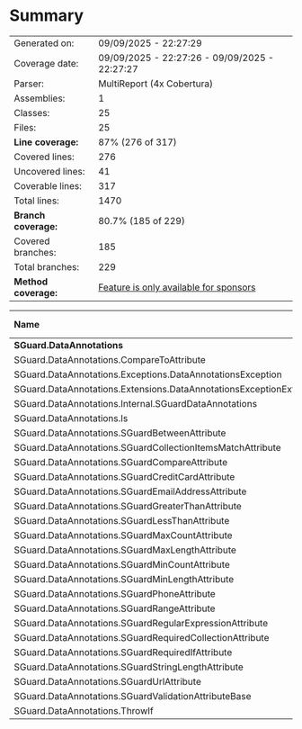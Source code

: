 # Summary
|||
|:---|:---|
| Generated on: | 09/09/2025 - 22:27:29 |
| Coverage date: | 09/09/2025 - 22:27:26 - 09/09/2025 - 22:27:27 |
| Parser: | MultiReport (4x Cobertura) |
| Assemblies: | 1 |
| Classes: | 25 |
| Files: | 25 |
| **Line coverage:** | 87% (276 of 317) |
| Covered lines: | 276 |
| Uncovered lines: | 41 |
| Coverable lines: | 317 |
| Total lines: | 1470 |
| **Branch coverage:** | 80.7% (185 of 229) |
| Covered branches: | 185 |
| Total branches: | 229 |
| **Method coverage:** | [Feature is only available for sponsors](https://reportgenerator.io/pro) |

|**Name**|**Covered**|**Uncovered**|**Coverable**|**Total**|**Line coverage**|**Covered**|**Total**|**Branch coverage**|
|:---|---:|---:|---:|---:|---:|---:|---:|---:|
|**SGuard.DataAnnotations**|**276**|**41**|**317**|**1470**|**87%**|**185**|**229**|**80.7%**|
|SGuard.DataAnnotations.CompareToAttribute|26|13|39|139|66.6%|16|31|51.6%|
|SGuard.DataAnnotations.Exceptions.DataAnnotationsException|14|0|14|62|100%|2|2|100%|
|SGuard.DataAnnotations.Extensions.DataAnnotationsExceptionExtensions|9|1|10|47|90%|9|10|90%|
|SGuard.DataAnnotations.Internal.SGuardDataAnnotations|10|2|12|59|83.3%|6|6|100%|
|SGuard.DataAnnotations.Is|5|5|10|76|50%|0|0||
|SGuard.DataAnnotations.SGuardBetweenAttribute|28|2|30|114|93.3%|28|32|87.5%|
|SGuard.DataAnnotations.SGuardCollectionItemsMatchAttribute|29|4|33|124|87.8%|17|22|77.2%|
|SGuard.DataAnnotations.SGuardCompareAttribute|4|0|4|25|100%|4|4|100%|
|SGuard.DataAnnotations.SGuardCreditCardAttribute|7|0|7|38|100%|2|2|100%|
|SGuard.DataAnnotations.SGuardEmailAddressAttribute|7|0|7|40|100%|2|2|100%|
|SGuard.DataAnnotations.SGuardGreaterThanAttribute|2|0|2|19|100%|0|0||
|SGuard.DataAnnotations.SGuardLessThanAttribute|2|0|2|17|100%|0|0||
|SGuard.DataAnnotations.SGuardMaxCountAttribute|18|2|20|87|90%|16|18|88.8%|
|SGuard.DataAnnotations.SGuardMaxLengthAttribute|4|0|4|25|100%|4|4|100%|
|SGuard.DataAnnotations.SGuardMinCountAttribute|18|2|20|87|90%|18|20|90%|
|SGuard.DataAnnotations.SGuardMinLengthAttribute|4|0|4|25|100%|4|4|100%|
|SGuard.DataAnnotations.SGuardPhoneAttribute|7|0|7|38|100%|2|2|100%|
|SGuard.DataAnnotations.SGuardRangeAttribute|8|0|8|42|100%|6|8|75%|
|SGuard.DataAnnotations.SGuardRegularExpressionAttribute|0|4|4|26|0%|0|4|0%|
|SGuard.DataAnnotations.SGuardRequiredCollectionAttribute|13|3|16|52|81.2%|11|14|78.5%|
|SGuard.DataAnnotations.SGuardRequiredIfAttribute|17|0|17|82|100%|13|14|92.8%|
|SGuard.DataAnnotations.SGuardStringLengthAttribute|4|0|4|24|100%|4|4|100%|
|SGuard.DataAnnotations.SGuardUrlAttribute|7|0|7|38|100%|2|2|100%|
|SGuard.DataAnnotations.SGuardValidationAttributeBase|19|1|20|83|95%|19|24|79.1%|
|SGuard.DataAnnotations.ThrowIf|14|2|16|101|87.5%|0|0||

